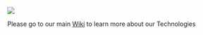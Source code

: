 ![](tech_intro.png)

Please go to our main [Wiki](https://wiki.threefold.io/#/grid_tech_intro) to learn more about our Technologies 